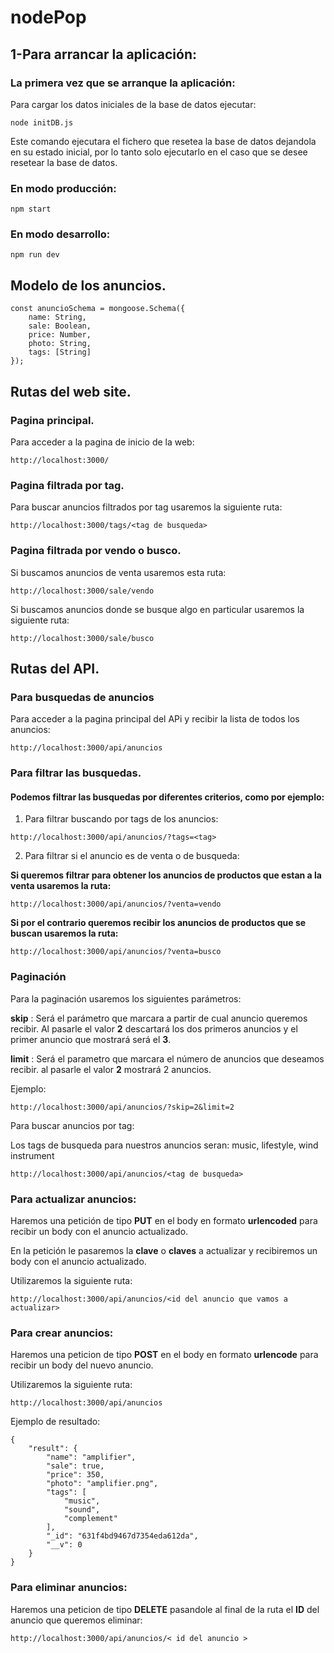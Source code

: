 # nodePop


## 1-Para arrancar la aplicación:

### La primera vez que se arranque la aplicación:

Para cargar los datos iniciales de la base de datos ejecutar:

```
node initDB.js
```

Este comando ejecutara el fichero que resetea la base de datos dejandola en su estado inicial, por lo tanto solo ejecutarlo en el caso que se desee resetear la base de datos.

### En modo producción:

```
npm start
```

### En modo desarrollo:
```
npm run dev
```

## Modelo de los anuncios.

```
const anuncioSchema = mongoose.Schema({
    name: String,
    sale: Boolean,
    price: Number,
    photo: String,
    tags: [String]
});
```

## Rutas del web site.

### Pagina principal.

Para acceder a la pagina de inicio de la web:

```
http://localhost:3000/
```

### Pagina filtrada por tag.

Para buscar anuncios filtrados por tag usaremos la siguiente ruta:

```
http://localhost:3000/tags/<tag de busqueda>
```

### Pagina filtrada por vendo o busco.

Si buscamos anuncios de venta usaremos esta ruta:

```
http://localhost:3000/sale/vendo
```

Si buscamos anuncios donde se busque algo en particular usaremos la siguiente ruta:

```
http://localhost:3000/sale/busco
```

## Rutas del API.

### Para busquedas de anuncios

Para acceder a la pagina principal del APi y recibir la lista de todos los anuncios:

```
http://localhost:3000/api/anuncios
```

### Para filtrar las busquedas.

#### Podemos filtrar las busquedas por diferentes criterios, como por ejemplo:

1. Para filtrar buscando por tags de los anuncios:
```
http://localhost:3000/api/anuncios/?tags=<tag>
```

2. Para filtrar si el anuncio es de venta o de busqueda:

**Si queremos filtrar para obtener los anuncios de productos que estan a la venta usaremos la ruta:**
```
http://localhost:3000/api/anuncios/?venta=vendo
```
**Si por el contrario queremos recibir los anuncios de productos que se buscan usaremos la ruta:**
```
http://localhost:3000/api/anuncios/?venta=busco
```
### Paginación

Para la paginación usaremos los siguientes parámetros:

**skip** : Será el parámetro que marcara a partir de cual anuncio queremos recibir. Al pasarle el valor **2** descartará los dos primeros anuncios y el primer anuncio que mostrará será el **3**.

**limit** : Será el parametro que marcara el número de anuncios que deseamos recibir. al pasarle el valor **2** mostrará 2 anuncios.

Ejemplo: 
```
http://localhost:3000/api/anuncios/?skip=2&limit=2
```

Para buscar anuncios por tag:

Los tags de busqueda para nuestros anuncios seran:
music, lifestyle, wind instrument

```
http://localhost:3000/api/anuncios/<tag de busqueda>
```

### Para actualizar anuncios:

Haremos una petición de tipo **PUT** en el body en formato **urlencoded** para recibir un body con el anuncio actualizado.

En la petición le pasaremos la **clave** o **claves** a actualizar y recibiremos un body con el anuncio actualizado.

Utilizaremos la siguiente ruta:

```
http://localhost:3000/api/anuncios/<id del anuncio que vamos a actualizar>
```

### Para crear anuncios:

Haremos una peticion de tipo **POST** en el body en formato **urlencode** para recibir un body del nuevo anuncio.

Utilizaremos la siguiente ruta:

```
http://localhost:3000/api/anuncios
```
Ejemplo de resultado: 

```
{
    "result": {
        "name": "amplifier",
        "sale": true,
        "price": 350,
        "photo": "amplifier.png",
        "tags": [
            "music",
            "sound",
            "complement"
        ],
        "_id": "631f4bd9467d7354eda612da",
        "__v": 0
    }
}
```

### Para eliminar anuncios:

Haremos una peticion de tipo **DELETE** pasandole al final de la ruta el **ID** del anuncio que queremos eliminar:

```
http://localhost:3000/api/anuncios/< id del anuncio >
```

